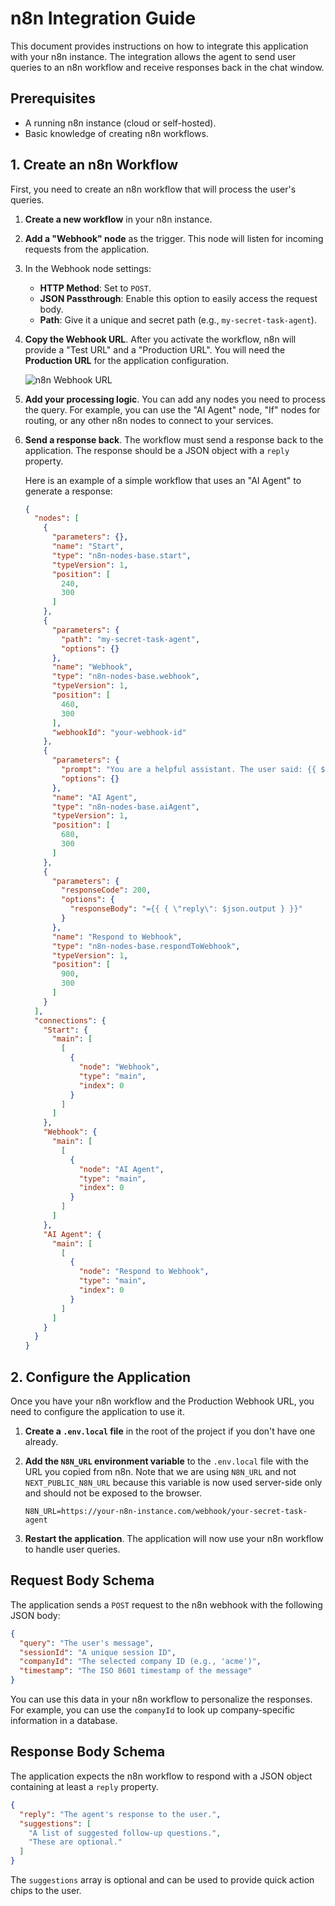 # n8n Integration Guide

This document provides instructions on how to integrate this application with your n8n instance. The integration allows the agent to send user queries to an n8n workflow and receive responses back in the chat window.

## Prerequisites

- A running n8n instance (cloud or self-hosted).
- Basic knowledge of creating n8n workflows.

## 1. Create an n8n Workflow

First, you need to create an n8n workflow that will process the user's queries.

1.  **Create a new workflow** in your n8n instance.
2.  **Add a "Webhook" node** as the trigger. This node will listen for incoming requests from the application.
3.  In the Webhook node settings:
    -   **HTTP Method**: Set to `POST`.
    -   **JSON Passthrough**: Enable this option to easily access the request body.
    -   **Path**: Give it a unique and secret path (e.g., `my-secret-task-agent`).

4.  **Copy the Webhook URL**. After you activate the workflow, n8n will provide a "Test URL" and a "Production URL". You will need the **Production URL** for the application configuration.

    ![n8n Webhook URL](https://i.imgur.com/your-image.png) <!-- It's recommended to replace this with an actual screenshot -->

5.  **Add your processing logic**. You can add any nodes you need to process the query. For example, you can use the "AI Agent" node, "If" nodes for routing, or any other n8n nodes to connect to your services.

6.  **Send a response back**. The workflow must send a response back to the application. The response should be a JSON object with a `reply` property.

    Here is an example of a simple workflow that uses an "AI Agent" to generate a response:

    ```json
    {
      "nodes": [
        {
          "parameters": {},
          "name": "Start",
          "type": "n8n-nodes-base.start",
          "typeVersion": 1,
          "position": [
            240,
            300
          ]
        },
        {
          "parameters": {
            "path": "my-secret-task-agent",
            "options": {}
          },
          "name": "Webhook",
          "type": "n8n-nodes-base.webhook",
          "typeVersion": 1,
          "position": [
            460,
            300
          ],
          "webhookId": "your-webhook-id"
        },
        {
          "parameters": {
            "prompt": "You are a helpful assistant. The user said: {{ $json.body.query }}. The user is from company: {{ $json.body.companyId }}. The session ID is: {{ $json.body.sessionId }}. Respond to the user's query.",
            "options": {}
          },
          "name": "AI Agent",
          "type": "n8n-nodes-base.aiAgent",
          "typeVersion": 1,
          "position": [
            680,
            300
          ]
        },
        {
          "parameters": {
            "responseCode": 200,
            "options": {
              "responseBody": "={{ { \"reply\": $json.output } }}"
            }
          },
          "name": "Respond to Webhook",
          "type": "n8n-nodes-base.respondToWebhook",
          "typeVersion": 1,
          "position": [
            900,
            300
          ]
        }
      ],
      "connections": {
        "Start": {
          "main": [
            [
              {
                "node": "Webhook",
                "type": "main",
                "index": 0
              }
            ]
          ]
        },
        "Webhook": {
          "main": [
            [
              {
                "node": "AI Agent",
                "type": "main",
                "index": 0
              }
            ]
          ]
        },
        "AI Agent": {
          "main": [
            [
              {
                "node": "Respond to Webhook",
                "type": "main",
                "index": 0
              }
            ]
          ]
        }
      }
    }
    ```

## 2. Configure the Application

Once you have your n8n workflow and the Production Webhook URL, you need to configure the application to use it.

1.  **Create a `.env.local` file** in the root of the project if you don't have one already.
2.  **Add the `N8N_URL` environment variable** to the `.env.local` file with the URL you copied from n8n. Note that we are using `N8N_URL` and not `NEXT_PUBLIC_N8N_URL` because this variable is now used server-side only and should not be exposed to the browser.

    ```
    N8N_URL=https://your-n8n-instance.com/webhook/your-secret-task-agent
    ```

3.  **Restart the application**. The application will now use your n8n workflow to handle user queries.

## Request Body Schema

The application sends a `POST` request to the n8n webhook with the following JSON body:

```json
{
  "query": "The user's message",
  "sessionId": "A unique session ID",
  "companyId": "The selected company ID (e.g., 'acme')",
  "timestamp": "The ISO 8601 timestamp of the message"
}
```

You can use this data in your n8n workflow to personalize the responses. For example, you can use the `companyId` to look up company-specific information in a database.

## Response Body Schema

The application expects the n8n workflow to respond with a JSON object containing at least a `reply` property.

```json
{
  "reply": "The agent's response to the user.",
  "suggestions": [
    "A list of suggested follow-up questions.",
    "These are optional."
  ]
}
```

The `suggestions` array is optional and can be used to provide quick action chips to the user.
